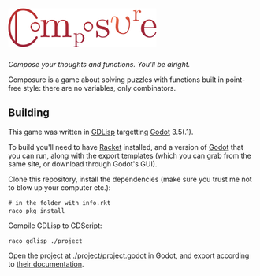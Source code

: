 # ![Composure](./project/assets/textures/title.svg)

_Compose your thoughts and functions. You'll be alright._

Composure is a game about solving puzzles with functions built in
point-free style: there are no variables, only combinators.

## Building

This game was written in [GDLisp](https://github.com/eutro/gdlisp) targetting [Godot](https://godotengine.org/) 3.5(.1).

To build you'll need to have [Racket](https://racket-lang.org/)
installed, and a version of [Godot](https://godotengine.org/download)
that you can run, along with the export templates (which you can grab
from the same site, or download through Godot's GUI).

Clone this repository, install the dependencies (make sure you trust
me not to blow up your computer etc.):

```shell
# in the folder with info.rkt
raco pkg install
```

Compile GDLisp to GDScript:

```shell
raco gdlisp ./project
```

Open the project at [./project/project.godot](./project/project.godot)
in Godot, and export according to [their
documentation](https://docs.godotengine.org/en/stable/tutorials/export/exporting_projects.html).

